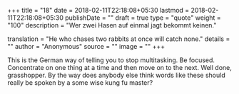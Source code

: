 +++
title        = "18"
date         = 2018-02-11T22:18:08+05:30
lastmod      = 2018-02-11T22:18:08+05:30
publishDate  = ""
draft        = true
type         = "quote"
weight       = "100"
description  = "Wer zwei Hasen auf einmal jagt bekommt keinen."

translation  = "He who chases two rabbits at once will catch none."
details      = ""
author       = "Anonymous"
source       = ""
image        = ""
+++

This is the German way of telling you to stop multitasking. Be focused. Concentrate on one thing at a time and then move on to the next. Well done, grasshopper. By the way does anybody else think words like these should really be spoken by a some wise kung fu master?
